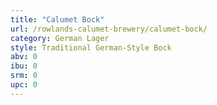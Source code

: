 ```yaml
---
title: "Calumet Bock"
url: /rowlands-calumet-brewery/calumet-bock/
category: German Lager
style: Traditional German-Style Bock
abv: 0
ibu: 0
srm: 0
upc: 0
---
```


